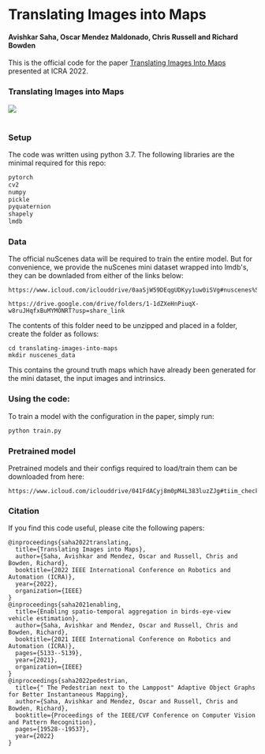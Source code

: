 # Translating Images into Maps
#### Avishkar Saha, Oscar Mendez Maldonado, Chris Russell and Richard Bowden

This is the official code for the paper [Translating Images Into Maps](https://arxiv.org/abs/2110.00966) presented at ICRA 2022.

### Translating Images into Maps
<div>
<img src="images/image_to_bev_motivation.gif"></img>
</div>
<br />

### Setup
The code was written using python 3.7. 
The following libraries are the minimal required for this repo: 
```python
pytorch
cv2
numpy
pickle
pyquaternion
shapely
lmdb
```

### Data
The official nuScenes data will be required to train the entire model. 
But for convenience, we provide the nuScenes mini dataset wrapped into 
lmdb's, they can be downladed from either of the links below:
```
https://www.icloud.com/iclouddrive/0aaSjW59DEqgUDKyy1uw0iSVg#nuscenes%5Fdata

https://drive.google.com/drive/folders/1-1dZXeHnPiuqX-w8ruJHqfxBuMYMONRT?usp=share_link
```

The contents of this folder need to be unzipped and placed in a folder, create the folder
as follows:
```
cd translating-images-into-maps
mkdir nuscenes_data
```

This contains the ground truth maps which have already been generated for
the mini dataset, the input images and intrinsics.

### Using the code:
To train a model with the configuration in the paper, simply run:
```bash
python train.py  
```

### Pretrained model
Pretrained models and their configs required to load/train them can be downloaded from here:
````
https://www.icloud.com/iclouddrive/041FdACyj8m0pM4L383luzZJg#tiim_checkpoints
````


### Citation
If you find this code useful, please cite the following papers:
```
@inproceedings{saha2022translating,
  title={Translating Images into Maps},
  author={Saha, Avishkar and Mendez, Oscar and Russell, Chris and Bowden, Richard},
  booktitle={2022 IEEE International Conference on Robotics and Automation (ICRA)},
  year={2022},
  organization={IEEE}
}
@inproceedings{saha2021enabling,
  title={Enabling spatio-temporal aggregation in birds-eye-view vehicle estimation},
  author={Saha, Avishkar and Mendez, Oscar and Russell, Chris and Bowden, Richard},
  booktitle={2021 IEEE International Conference on Robotics and Automation (ICRA)},
  pages={5133--5139},
  year={2021},
  organization={IEEE}
}
@inproceedings{saha2022pedestrian,
  title={" The Pedestrian next to the Lamppost" Adaptive Object Graphs for Better Instantaneous Mapping},
  author={Saha, Avishkar and Mendez, Oscar and Russell, Chris and Bowden, Richard},
  booktitle={Proceedings of the IEEE/CVF Conference on Computer Vision and Pattern Recognition},
  pages={19528--19537},
  year={2022}
}
```
